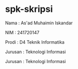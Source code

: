 # spk-skripsi

Nama    : As'ad Muhaimin Iskandar

NIM     : 241720147

Prodi   : D4 Teknik Informatika

Jurusan : Teknologi Informasi

Jurusan : Teknologi Informasi